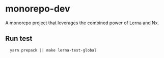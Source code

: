 # monorepo-dev

A monorepo project that leverages the combined power of Lerna and Nx.

## Run test

```
  yarn prepack || make lerna-test-global 
```
